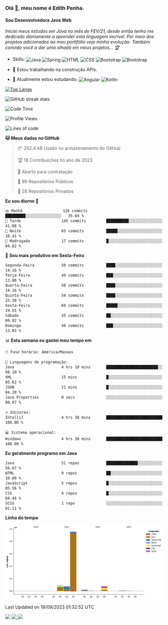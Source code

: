 ### Olá 👋, meu nome é Edith Penha.
#### Sou Desenvolvedora Java Web

*Iniciei meus estudos em Java no mês de FEV/21, desde então tenho me dedicado diariamente a aprender esta linguagem incrível. Por meio dos projetos adicionados ao meu portifólio vejo minha evolução.
Também convido você a dar uma olhada em meus projetos... :trophy:*

- Skills:
  <img align="center" alt="Java" height="40" width="40" src="https://cdn.jsdelivr.net/gh/devicons/devicon/icons/java/java-original.svg">
  <img align="center" alt="Spring" height="40" width="40" src="https://cdn.jsdelivr.net/gh/devicons/devicon/icons/spring/spring-original-wordmark.svg">
  <img align="center" alt="HTML" height="40" width="40" src="https://cdn.jsdelivr.net/gh/devicons/devicon/icons/html5/html5-original.svg">
  <img align="center" alt="CSS" height="40" width="40" src="https://cdn.jsdelivr.net/gh/devicons/devicon/icons/css3/css3-original.svg">
  <img align="center" alt="Bootstrap" height="40" width="40" src="https://cdn.jsdelivr.net/gh/devicons/devicon/icons/bootstrap/bootstrap-plain.svg">
  <img align="center" alt="Bootstrap" height="40" width="40" src="https://cdn.jsdelivr.net/gh/devicons/devicon/icons/figma/figma-original.svg">


- 🔭 Estou trabalhando na construção APIs. 
- 🌱 Atualmente estou estudando:
  <img align="center" alt="Angular" height="40" width="40" src="https://cdn.jsdelivr.net/gh/devicons/devicon/icons/angularjs/angularjs-original.svg">
  <img align="center" alt="Kotlin" height="80" width="80" src="https://cdn.jsdelivr.net/gh/devicons/devicon/icons/kotlin/kotlin-original-wordmark.svg">


[![Top Langs](https://github-readme-stats.vercel.app/api/top-langs/?username=edithpenha20&layout=compact&langs_count=7&theme=dracula)](https://github.com/anuraghazra/github-readme-stats)


![GitHub streak stats](https://github-readme-streak-stats.herokuapp.com/?user=edithpenha20&layout=compact&langs_count=7&theme=dracula)

<!--START_SECTION:waka-->
![Code Time](http://img.shields.io/badge/Code%20Time-253%20hrs%2011%20mins-blue)

![Profile Views](http://img.shields.io/badge/Visualizac%C3%B5es%20do%20perfil-37-blue)

![Lines of code](https://img.shields.io/badge/Desde%20o%20Hello%20World%20eu%20escrevi-1.2%20million%20linhas%20de%20c%C3%B3digo-blue)

**🐱 Meus dados no GitHub** 

> 📦 202.4 kB Usado no armazenamento do GitHub 
 > 
> 🏆 18 Contribuições no ano de 2023
 > 
> 💼 Aberto para contratação
 > 
> 📜 99 Repositórios Públicos 
 > 
> 🔑 28 Repositórios Privados 
 > 
**Eu sou diurno 🐤** 

```text
🌞 Manhã                  126 commits         █████████░░░░░░░░░░░░░░░░   35.69 % 
🌆 Tarde                  145 commits         ██████████░░░░░░░░░░░░░░░   41.08 % 
🌃 Noite                  65 commits          █████░░░░░░░░░░░░░░░░░░░░   18.41 % 
🌙 Madrugada              17 commits          █░░░░░░░░░░░░░░░░░░░░░░░░   04.82 % 
```
📅 **Sou mais produtivo em Sexta-Feira** 

```text
Segunda-Feira            50 commits          ████░░░░░░░░░░░░░░░░░░░░░   14.16 % 
Terça-Feira              49 commits          ███░░░░░░░░░░░░░░░░░░░░░░   13.88 % 
Quarta-Feira             50 commits          ████░░░░░░░░░░░░░░░░░░░░░   14.16 % 
Quinta-Feira             54 commits          ████░░░░░░░░░░░░░░░░░░░░░   15.30 % 
Sexta-Feira              69 commits          █████░░░░░░░░░░░░░░░░░░░░   19.55 % 
Sábado                   35 commits          ██░░░░░░░░░░░░░░░░░░░░░░░   09.92 % 
Domingo                  46 commits          ███░░░░░░░░░░░░░░░░░░░░░░   13.03 % 
```


📊 **Esta semana eu gastei meu tempo em** 

```text
🕑︎ Fuso horário: America/Manaus

💬 Linguagens de programação: 
Java                     4 hrs 10 mins       ███████████████████████░░   90.10 % 
XML                      15 mins             █░░░░░░░░░░░░░░░░░░░░░░░░   05.62 % 
JSON                     11 mins             █░░░░░░░░░░░░░░░░░░░░░░░░   04.20 % 
Java Properties          0 secs              ░░░░░░░░░░░░░░░░░░░░░░░░░   00.07 % 

🔥 Editores: 
IntelliJ                 4 hrs 38 mins       █████████████████████████   100.00 % 

💻 Sistema operacional: 
Windows                  4 hrs 38 mins       █████████████████████████   100.00 % 
```

**Eu geralmente programo em Java** 

```text
Java                     51 repos            ██████████████░░░░░░░░░░░   56.67 % 
HTML                     9 repos             ██░░░░░░░░░░░░░░░░░░░░░░░   10.00 % 
JavaScript               5 repos             █░░░░░░░░░░░░░░░░░░░░░░░░   05.56 % 
CSS                      4 repos             █░░░░░░░░░░░░░░░░░░░░░░░░   04.44 % 
SCSS                     1 repo              ░░░░░░░░░░░░░░░░░░░░░░░░░   01.11 % 
```



**Linha do tempo**

![Lines of Code chart](https://raw.githubusercontent.com/edithpenha20/edithpenha20/master/assets/bar_graph.png)


 Last Updated on 18/09/2023 01:32:52 UTC
<!--END_SECTION:waka-->

<a href="https://www.linkedin.com/in/edith-penha" target="_blank"><img src="https://img.shields.io/badge/-LinkedIn-%230077B5?style=for-the-badge&logo=linkedin&logoColor=white" target="_blank"></a>
<a href = "mailto:edithpenha@gmail.com"><img src="https://img.shields.io/badge/-Gmail-%23333?style=for-the-badge&logo=gmail&logoColor=white" target="_blank">
<a href="https://instagram.com/endy.code/" target="_blank"><img src="https://img.shields.io/badge/-Instagram-%23E4405F?style=for-the-badge&logo=instagram&logoColor=white" target="_blank"></a>

